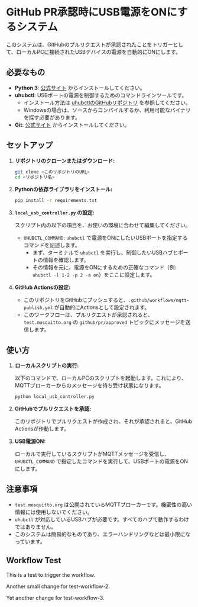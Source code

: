 # GitHub PR承認時にUSB電源をONにするシステム

このシステムは、GitHubのプルリクエストが承認されたことをトリガーとして、ローカルPCに接続されたUSBデバイスの電源を自動的にONにします。

## 必要なもの

*   **Python 3**: [公式サイト](https://www.python.org/downloads/) からインストールしてください。
*   **uhubctl**: USBポートの電源を制御するためのコマンドラインツールです。
    *   インストール方法は [uhubctlのGitHubリポジトリ](https://github.com/mvp/uhubctl) を参照してください。
    *   Windowsの場合は、ソースからコンパイルするか、利用可能なバイナリを探す必要があります。
*   **Git**: [公式サイト](https://git-scm.com/downloads) からインストールしてください。

## セットアップ

1.  **リポジトリのクローンまたはダウンロード:**

    ```bash
    git clone <このリポジトリのURL>
    cd <リポジトリ名>
    ```

2.  **Pythonの依存ライブラリをインストール:**

    ```bash
    pip install -r requirements.txt
    ```

3.  **`local_usb_controller.py` の設定:**

    スクリプト内の以下の項目を、お使いの環境に合わせて編集してください。

    *   `UHUBCTL_COMMAND`: `uhubctl` で電源をONにしたいUSBポートを指定するコマンドを記述します。
        *   まず、ターミナルで `uhubctl` を実行し、制御したいUSBハブとポートの情報を確認します。
        *   その情報を元に、電源をONにするための正確なコマンド（例: `uhubctl -l 1-2 -p 2 -a on`）をここに設定します。

4.  **GitHub Actionsの設定:**

    *   このリポジトリをGitHubにプッシュすると、`.github/workflows/mqtt-publish.yml` が自動的にActionsとして設定されます。
    *   このワークフローは、プルリクエストが承認されると、`test.mosquitto.org` の `github/pr/approved` トピックにメッセージを送信します。

## 使い方

1.  **ローカルスクリプトの実行:**

    以下のコマンドで、ローカルPCのスクリプトを起動します。これにより、MQTTブローカーからのメッセージを待ち受け状態になります。

    ```bash
    python local_usb_controller.py
    ```

2.  **GitHubでプルリクエストを承認:**

    このリポジトリでプルリクエストが作成され、それが承認されると、GitHub Actionsが作動します。

3.  **USB電源ON:**

    ローカルで実行しているスクリプトがMQTTメッセージを受信し、`UHUBCTL_COMMAND` で指定したコマンドを実行して、USBポートの電源をONにします。

## 注意事項

*   `test.mosquitto.org` は公開されているMQTTブローカーです。機密性の高い情報には使用しないでください。
*   `uhubctl` が対応しているUSBハブが必要です。すべてのハブで動作するわけではありません。
*   このシステムは簡易的なものであり、エラーハンドリングなどは最小限になっています。

## Workflow Test

This is a test to trigger the workflow.

Another small change for test-workflow-2.

Yet another change for test-workflow-3.